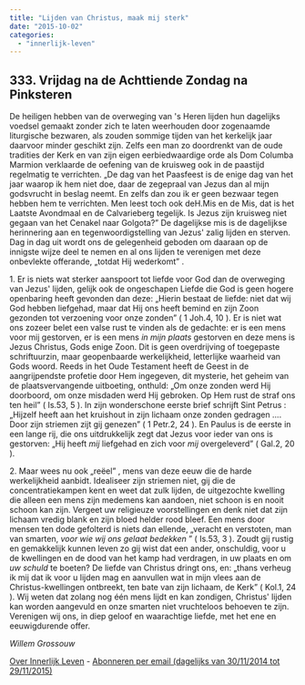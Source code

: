 ```yaml
---
title: "Lijden van Christus, maak mij sterk"
date: "2015-10-02"
categories: 
  - "innerlijk-leven"
---
```


## 333\. Vrijdag na de Achttiende Zondag na Pinksteren

De heiligen hebben van de overweging van 's Heren lijden hun dagelijks voedsel gemaakt zonder zich te laten weerhouden door zogenaamde liturgische bezwaren, als zouden sommige tijden van het kerkelijk jaar daarvoor minder geschikt zijn. Zelfs een man zo doordrenkt van de oude tradities der Kerk en van zijn eigen eerbiedwaardige orde als Dom Columba Marmion verklaarde de oefening van de kruisweg ook in de paastijd regelmatig te verrichten. „De dag van het Paasfeest is de enige dag van het jaar waarop ik hem niet doe, daar de zegepraal van Jezus dan al mijn godsvrucht in beslag neemt. En zelfs dan zou ik er geen bezwaar tegen hebben hem te verrichten. Men leest toch ook deH.Mis en de Mis, dat is het Laatste Avondmaal en de Calvarieberg tegelijk. Is Jezus zijn kruisweg niet gegaan van het Cenakel naar Golgota?” De dagelijkse mis is de dagelijkse herinnering aan en tegenwoordigstelling van Jezus' zalig lijden en sterven. Dag in dag uit wordt ons de gelegenheid geboden om daaraan op de innigste wijze deel te nemen en al ons lijden te verenigen met deze onbevlekte offerande, „totdat Hij wederkomt” .

1\. Er is niets wat sterker aanspoort tot liefde voor God dan de overweging van Jezus' lijden, gelijk ook de ongeschapen Liefde die God is geen hogere openbaring heeft gevonden dan deze: „Hierin bestaat de liefde: niet dat wij God hebben liefgehad, maar dat Hij ons heeft bemind en zijn Zoon gezonden tot verzoening voor onze zonden” ( 1 Joh.4, 10 ). Er is niet wat ons zozeer belet een valse rust te vinden als de gedachte: er is een mens voor mij gestorven, er is een mens _in mijn plaats_ gestorven en deze mens is Jezus Christus, Gods enige Zoon. Dit is geen overdrijving of toegepaste schriftuurzin, maar geopenbaarde werkelijkheid, letterlijke waarheid van Gods woord. Reeds in het Oude Testament heeft de Geest in de aangrijpendste profetie door Hem ingegeven, dit mysterie, het geheim van de plaatsvervangende uitboeting, onthuld: „Om onze zonden werd Hij doorboord, om onze misdaden werd Hij gebroken. Op Hem rust de straf ons ten heil” ( Is.53, 5 ). In zijn wonderschone eerste brief schrijft Sint Petrus : „Hijzelf heeft aan het kruishout in zijn lichaam onze zonden gedragen …. Door zijn striemen zijt gij genezen” ( 1 Petr.2, 24 ). En Paulus is de eerste in een lange rij, die ons uitdrukkelijk zegt dat Jezus voor ieder van ons is gestorven: „Hij heeft _mij_ liefgehad en zich voor _mij_ overgeleverd” ( Gal.2, 20 ).

2\. Maar wees nu ook „reëel” , mens van deze eeuw die de harde werkelijkheid aanbidt. Idealiseer zijn striemen niet, gij die de concentratiekampen kent en weet dat zulk lijden, de uitgezochte kwelling die alleen een mens zijn medemens kan aandoen, niet schoon is en nooit schoon kan zijn. Vergeet uw religieuze voorstellingen en denk niet dat zijn lichaam vredig blank en zijn bloed helder rood bleef. Een mens door mensen ten dode gefolterd is niets dan ellende, „veracht en verstoten, man van smarten, _voor wie wij ons gelaat bedekken_ ” ( Is.53, 3 ). Zoudt gij rustig en gemakkelijk kunnen leven zo gij wist dat een ander, onschuldig, voor u de kwellingen en de dood van het kamp had verdragen, in uw plaats en om _uw schuld_ te boeten? De liefde van Christus dringt ons, en: „thans verheug ik mij dat ik voor u lijden mag en aanvullen wat in mijn vlees aan de Christus-kwellingen ontbreekt, ten bate van zijn lichaam, de Kerk” ( Kol.1, 24 ). Wij weten dat zolang nog één mens lijdt en kan zondigen, Christus' lijden kan worden aangevuld en onze smarten niet vruchteloos behoeven te zijn. Verenigen wij ons, in diep geloof en waarachtige liefde, met het ene en eeuwigdurende offer.

_Willem Grossouw_

[Over Innerlijk Leven](/blog/een-jaar-lang-innerlijk-leven-op-geloven-leren/) - [Abonneren per email (dagelijks van 30/11/2014 tot 29/11/2015)](http://eepurl.com/9P3DT)
